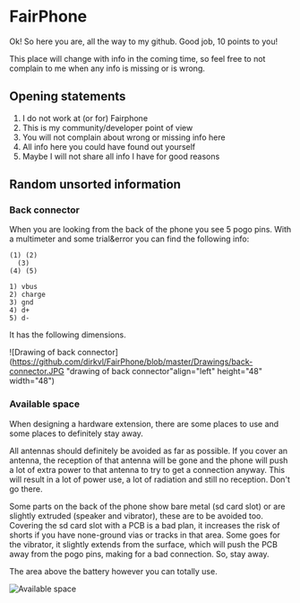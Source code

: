 # FairPhone

Ok! So here you are, all the way to my github. Good job, 10 points to you!

This place will change with info in the coming time, so feel free to not complain to me when any info is missing or is wrong.

## Opening statements

1. I do not work at (or for) Fairphone
2. This is my community/developer point of view
3. You will not complain about wrong or missing info here
4. All info here you could have found out yourself
5. Maybe I will not share all info I have for good reasons

## Random unsorted information

### Back connector

When you are looking from the back of the phone you see 5 pogo pins. With a multimeter and some trial&error you can find the following info:

```
(1) (2)
  (3)
(4) (5)

1) vbus
2) charge
3) gnd
4) d+
5) d-
```
It has the following dimensions.

![Drawing of back connector](https://github.com/dirkvl/FairPhone/blob/master/Drawings/back-connector.JPG "drawing of back connector"align="left" height="48" width="48")

### Available space

When designing a hardware extension, there are some places to use and some places to definitely stay away.

All antennas should definitely be avoided as far as possible. If you cover an antenna, the reception of that antenna will be gone and the phone will push a lot of extra power to that antenna to try to get a connection anyway. This will result in a lot of power use, a lot of radiation and still no reception. Don't go there.

Some parts on the back of the phone show bare metal (sd card slot) or are slightly extruded (speaker and vibrator), these are to be avoided too. Covering the sd card slot with a PCB is a bad plan, it increases the risk of shorts if you have none-ground vias or tracks in that area. Some goes for the vibrator, it slightly extends from the surface, which will push the PCB away from the pogo pins, making for a bad connection. So, stay away.

The area above the battery however you can totally use.

![Available space](https://github.com/dirkvl/FairPhone/blob/master/Drawings/availablespace.png "Available space")

